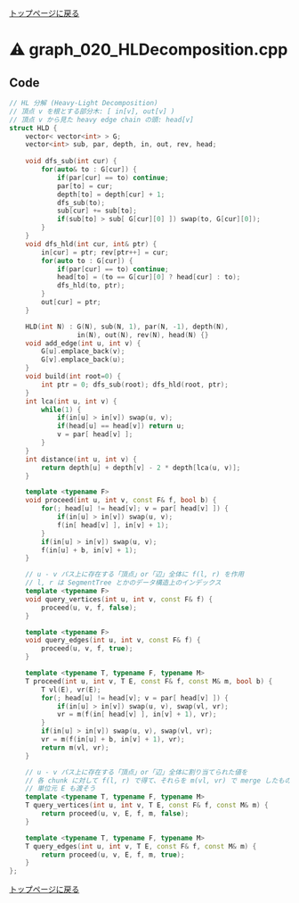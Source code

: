 <!-- Mathjax Support -->
<script type="text/javascript" async
  src="https://cdn.mathjax.org/mathjax/latest/MathJax.js?config=TeX-MML-AM_CHTML">
</script>
<script type="text/javascript" src="https://cdnjs.cloudflare.com/ajax/libs/jquery/3.4.1/jquery.min.js"></script>
<link rel="stylesheet" href="../css/copy-button.css" />
<script type="text/javascript" src="../js/balloons.js"></script>
<script type="text/javascript" src="../js/copy-button.js"></script>



[トップページに戻る](../index.html)

# :warning: graph\_020\_HLDecomposition.cpp

## Code

```cpp
// HL 分解 (Heavy-Light Decomposition)
// 頂点 v を根とする部分木: [ in[v], out[v] )
// 頂点 v から見た heavy edge chain の頭: head[v]
struct HLD {
    vector< vector<int> > G;
    vector<int> sub, par, depth, in, out, rev, head;
    
    void dfs_sub(int cur) {
        for(auto& to : G[cur]) {
            if(par[cur] == to) continue;
            par[to] = cur;
            depth[to] = depth[cur] + 1;
            dfs_sub(to);
            sub[cur] += sub[to];
            if(sub[to] > sub[ G[cur][0] ]) swap(to, G[cur][0]);
        }
    }
    void dfs_hld(int cur, int& ptr) {
        in[cur] = ptr; rev[ptr++] = cur;
        for(auto to : G[cur]) {
            if(par[cur] == to) continue;
            head[to] = (to == G[cur][0] ? head[cur] : to);
            dfs_hld(to, ptr);
        }
        out[cur] = ptr;
    }

    HLD(int N) : G(N), sub(N, 1), par(N, -1), depth(N),
                 in(N), out(N), rev(N), head(N) {}
    void add_edge(int u, int v) {
        G[u].emplace_back(v);
        G[v].emplace_back(u);
    }
    void build(int root=0) {
        int ptr = 0; dfs_sub(root); dfs_hld(root, ptr);
    }
    int lca(int u, int v) {
        while(1) {
            if(in[u] > in[v]) swap(u, v);
            if(head[u] == head[v]) return u;
            v = par[ head[v] ];
        }
    }
    int distance(int u, int v) {
        return depth[u] + depth[v] - 2 * depth[lca(u, v)];
    }

    template <typename F>
    void proceed(int u, int v, const F& f, bool b) {
        for(; head[u] != head[v]; v = par[ head[v] ]) {
            if(in[u] > in[v]) swap(u, v);
            f(in[ head[v] ], in[v] + 1);
        }
        if(in[u] > in[v]) swap(u, v);
        f(in[u] + b, in[v] + 1);
    }

    // u - v パス上に存在する「頂点」or「辺」全体に f(l, r) を作用
    // l, r は SegmentTree とかのデータ構造上のインデックス
    template <typename F>
    void query_vertices(int u, int v, const F& f) {
        proceed(u, v, f, false);
    }

    template <typename F>
    void query_edges(int u, int v, const F& f) {
        proceed(u, v, f, true);
    }

    template <typename T, typename F, typename M>
    T proceed(int u, int v, T E, const F& f, const M& m, bool b) {
        T vl(E), vr(E);
        for(; head[u] != head[v]; v = par[ head[v] ]) {
            if(in[u] > in[v]) swap(u, v), swap(vl, vr);
            vr = m(f(in[ head[v] ], in[v] + 1), vr);
        }
        if(in[u] > in[v]) swap(u, v), swap(vl, vr);
        vr = m(f(in[u] + b, in[v] + 1), vr);
        return m(vl, vr);
    }

    // u - v パス上に存在する「頂点」or「辺」全体に割り当てられた値を
    // 各 chunk に対して f(l, r) で得て、それらを m(vl, vr) で merge したものを得る
    // 単位元 E も渡そう
    template <typename T, typename F, typename M>
    T query_vertices(int u, int v, T E, const F& f, const M& m) {
        return proceed(u, v, E, f, m, false);
    }

    template <typename T, typename F, typename M>
    T query_edges(int u, int v, T E, const F& f, const M& m) {
        return proceed(u, v, E, f, m, true);
    }
};

```

[トップページに戻る](../index.html)
